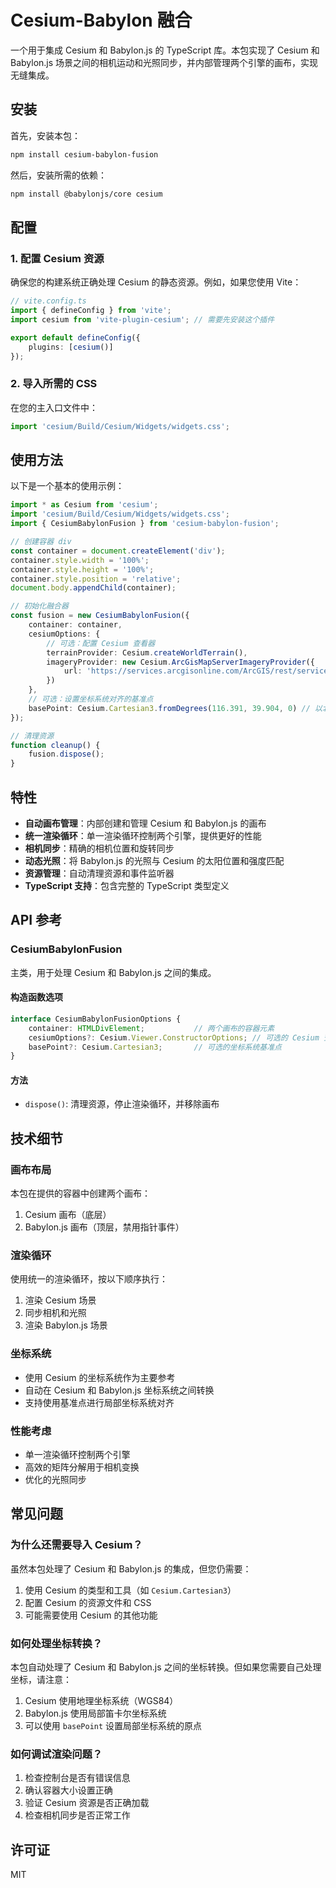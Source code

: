 # Cesium-Babylon 融合

一个用于集成 Cesium 和 Babylon.js 的 TypeScript 库。本包实现了 Cesium 和 Babylon.js 场景之间的相机运动和光照同步，并内部管理两个引擎的画布，实现无缝集成。

## 安装

首先，安装本包：
```bash
npm install cesium-babylon-fusion
```

然后，安装所需的依赖：
```bash
npm install @babylonjs/core cesium
```

## 配置

### 1. 配置 Cesium 资源
确保您的构建系统正确处理 Cesium 的静态资源。例如，如果您使用 Vite：

```typescript
// vite.config.ts
import { defineConfig } from 'vite';
import cesium from 'vite-plugin-cesium'; // 需要先安装这个插件

export default defineConfig({
    plugins: [cesium()]
});
```

### 2. 导入所需的 CSS
在您的主入口文件中：
```typescript
import 'cesium/Build/Cesium/Widgets/widgets.css';
```

## 使用方法

以下是一个基本的使用示例：

```typescript
import * as Cesium from 'cesium';
import 'cesium/Build/Cesium/Widgets/widgets.css';
import { CesiumBabylonFusion } from 'cesium-babylon-fusion';

// 创建容器 div
const container = document.createElement('div');
container.style.width = '100%';
container.style.height = '100%';
container.style.position = 'relative';
document.body.appendChild(container);

// 初始化融合器
const fusion = new CesiumBabylonFusion({
    container: container,
    cesiumOptions: {
        // 可选：配置 Cesium 查看器
        terrainProvider: Cesium.createWorldTerrain(),
        imageryProvider: new Cesium.ArcGisMapServerImageryProvider({
            url: 'https://services.arcgisonline.com/ArcGIS/rest/services/World_Imagery/MapServer'
        })
    },
    // 可选：设置坐标系统对齐的基准点
    basePoint: Cesium.Cartesian3.fromDegrees(116.391, 39.904, 0) // 以北京为例
});

// 清理资源
function cleanup() {
    fusion.dispose();
}
```

## 特性

- **自动画布管理**：内部创建和管理 Cesium 和 Babylon.js 的画布
- **统一渲染循环**：单一渲染循环控制两个引擎，提供更好的性能
- **相机同步**：精确的相机位置和旋转同步
- **动态光照**：将 Babylon.js 的光照与 Cesium 的太阳位置和强度匹配
- **资源管理**：自动清理资源和事件监听器
- **TypeScript 支持**：包含完整的 TypeScript 类型定义

## API 参考

### CesiumBabylonFusion

主类，用于处理 Cesium 和 Babylon.js 之间的集成。

#### 构造函数选项

```typescript
interface CesiumBabylonFusionOptions {
    container: HTMLDivElement;           // 两个画布的容器元素
    cesiumOptions?: Cesium.Viewer.ConstructorOptions; // 可选的 Cesium 查看器选项
    basePoint?: Cesium.Cartesian3;       // 可选的坐标系统基准点
}
```

#### 方法

- `dispose()`: 清理资源，停止渲染循环，并移除画布

## 技术细节

### 画布布局
本包在提供的容器中创建两个画布：
1. Cesium 画布（底层）
2. Babylon.js 画布（顶层，禁用指针事件）

### 渲染循环
使用统一的渲染循环，按以下顺序执行：
1. 渲染 Cesium 场景
2. 同步相机和光照
3. 渲染 Babylon.js 场景

### 坐标系统
- 使用 Cesium 的坐标系统作为主要参考
- 自动在 Cesium 和 Babylon.js 坐标系统之间转换
- 支持使用基准点进行局部坐标系统对齐

### 性能考虑
- 单一渲染循环控制两个引擎
- 高效的矩阵分解用于相机变换
- 优化的光照同步

## 常见问题

### 为什么还需要导入 Cesium？
虽然本包处理了 Cesium 和 Babylon.js 的集成，但您仍需要：
1. 使用 Cesium 的类型和工具（如 `Cesium.Cartesian3`）
2. 配置 Cesium 的资源文件和 CSS
3. 可能需要使用 Cesium 的其他功能

### 如何处理坐标转换？
本包自动处理了 Cesium 和 Babylon.js 之间的坐标转换。但如果您需要自己处理坐标，请注意：
1. Cesium 使用地理坐标系统（WGS84）
2. Babylon.js 使用局部笛卡尔坐标系统
3. 可以使用 `basePoint` 设置局部坐标系统的原点

### 如何调试渲染问题？
1. 检查控制台是否有错误信息
2. 确认容器大小设置正确
3. 验证 Cesium 资源是否正确加载
4. 检查相机同步是否正常工作

## 许可证

MIT 
